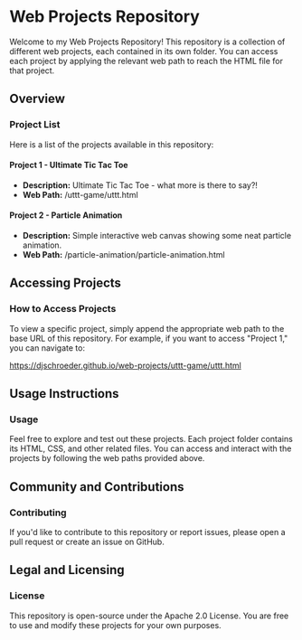 ﻿# **Web Projects Repository**
Welcome to my Web Projects Repository! This repository is a collection of different web projects, each contained in its own folder. You can access each project by applying the relevant web path to reach the HTML file for that project.
## **Overview**
### **Project List**
Here is a list of the projects available in this repository:
#### **Project 1 - Ultimate Tic Tac Toe**
- **Description:** Ultimate Tic Tac Toe - what more is there to say?!
- **Web Path:** /uttt-game/uttt.html
#### **Project 2 - Particle Animation**
- **Description:** Simple interactive web canvas showing some neat particle animation.
- **Web Path:** /particle-animation/particle-animation.html
## **Accessing Projects**
### **How to Access Projects**
To view a specific project, simply append the appropriate web path to the base URL of this repository. For example, if you want to access "Project 1," you can navigate to:

<https://djschroeder.github.io/web-projects/uttt-game/uttt.html>
## **Usage Instructions**
### **Usage**
Feel free to explore and test out these projects. Each project folder contains its HTML, CSS, and other related files. You can access and interact with the projects by following the web paths provided above.
## **Community and Contributions**
### **Contributing**
If you'd like to contribute to this repository or report issues, please open a pull request or create an issue on GitHub.
## **Legal and Licensing**
### **License**
This repository is open-source under the Apache 2.0 License. You are free to use and modify these projects for your own purposes.

